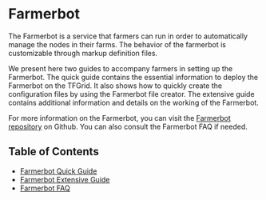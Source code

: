 <h1> Farmerbot </h2>

The Farmerbot is a service that farmers can run in order to automatically manage the nodes in their farms. The behavior of the farmerbot is customizable through markup definition files.

We present here two guides to accompany farmers in setting up the Farmerbot. The quick guide contains the essential information to deploy the Farmerbot on the TFGrid. It also shows how to quickly create the configuration files by using the Farmerbot file creator. The extensive guide contains additional information and details on the working of the Farmerbot.

For more information on the Farmerbot, you can visit the [Farmerbot repository](https://github.com/threefoldtech/farmerbot) on Github. You can also consult the Farmerbot FAQ if needed.

<h2> Table of Contents </h2>

- [Farmerbot Quick Guide](farmerbot_quick.md)
- [Farmerbot Extensive Guide](farmerbot.md)
- [Farmerbot FAQ](../../faq/faq.md#farmerbot)

